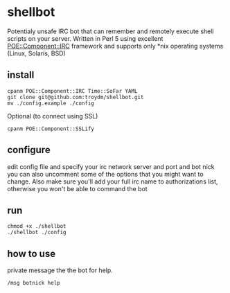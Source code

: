 shellbot
========

Potentialy unsafe IRC bot that can remember and remotely execute shell scripts on your server. 
Written in Perl 5 using excellent [POE::Component::IRC](https://metacpan.org/module/POE::Component::IRC) framework 
and supports only *nix operating systems (Linux, Solaris, BSD)

install
-------

    cpanm POE::Component::IRC Time::SoFar YAML
    git clone git@github.com:troydm/shellbot.git
    mv ./config.example ./config

Optional (to connect using SSL)

    cpanm POE::Component::SSLify
    

configure
---------

edit config file and specify your irc network server and port and bot nick
you can also uncomment some of the options that you might want to change.
Also make sure you'll add your full irc name to authorizations list, 
otherwise you won't be able to command the bot

run
---

    chmod +x ./shellbot
    ./shellbot ./config 

how to use
----------

private message the the bot for help.

    /msg botnick help


